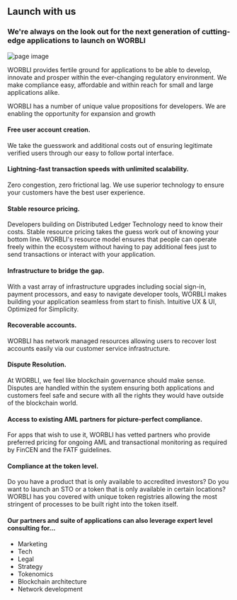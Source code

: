 ## Launch with us
### We're always on the look out for the next generation of cutting-edge applications to launch on WORBLI

![page image](../images/launch.jpg)

WORBLI provides fertile ground for applications to be able to develop, innovate and prosper within the ever-changing regulatory environment. We make compliance easy, affordable and within reach for small and large applications alike.

WORBLI has a number of unique value propositions for developers. We are enabling the opportunity for expansion and growth

#### Free user account creation.

We take the guesswork and additional costs out of ensuring legitimate verified users through our easy to follow portal interface.

#### Lightning-fast transaction speeds with unlimited scalability.

Zero congestion, zero frictional lag. We use superior technology to ensure your customers have the best user experience.

#### Stable resource pricing.

Developers building on Distributed Ledger Technology need to know their costs. Stable resource pricing takes the guess work out of knowing your bottom line. WORBLI's resource model ensures that people can operate freely within the ecosystem without having to pay additional fees just to send transactions or interact with your application.

#### Infrastructure to bridge the gap.

With a vast array of infrastructure upgrades including social sign-in, payment processors, and easy to navigate developer tools, WORBLI makes building your application seamless from start to finish. Intuitive UX & UI, Optimized for Simplicity.

#### Recoverable accounts.

WORBLI has network managed resources allowing users to recover lost accounts easily via our customer service infrastructure.

#### Dispute Resolution.

At WORBLI, we feel like blockchain governance should make sense. Disputes are handled within the system ensuring both applications and customers feel safe and secure with all the rights they would have outside of the blockchain world.

#### Access to existing AML partners for picture-perfect compliance.

For apps that wish to use it, WORBLI has vetted partners who provide preferred pricing for ongoing AML and transactional monitoring as required by FinCEN and the FATF guidelines.

#### Compliance at the token level.

Do you have a product that is only available to accredited investors? Do you want to launch an STO or a token that is only available in certain locations? WORBLI has you covered with unique token registries allowing the most stringent of processes to be built right into the token itself.

#### Our partners and suite of applications can also leverage expert level consulting for...

-   Marketing
-   Tech
-   Legal
-   Strategy
-   Tokenomics
-   Blockchain architecture
-   Network development
